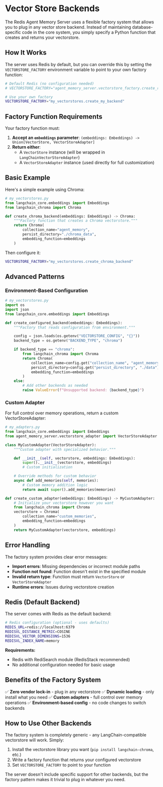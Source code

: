 # Vector Store Backends

The Redis Agent Memory Server uses a flexible factory system that allows you to plug in any vector store backend. Instead of maintaining database-specific code in the core system, you simply specify a Python function that creates and returns your vectorstore.

## How It Works

The server uses Redis by default, but you can override this by setting the `VECTORSTORE_FACTORY` environment variable to point to your own factory function:

```bash
# Default Redis (no configuration needed)
# VECTORSTORE_FACTORY="agent_memory_server.vectorstore_factory.create_redis_vectorstore"

# Use your own factory
VECTORSTORE_FACTORY="my_vectorstores.create_my_backend"
```

## Factory Function Requirements

Your factory function must:

1. **Accept an `embeddings` parameter**: `(embeddings: Embeddings) -> Union[VectorStore, VectorStoreAdapter]`
2. **Return either**:
   - A `VectorStore` instance (will be wrapped in `LangChainVectorStoreAdapter`)
   - A `VectorStoreAdapter` instance (used directly for full customization)

## Basic Example

Here's a simple example using Chroma:

```python
# my_vectorstores.py
from langchain_core.embeddings import Embeddings
from langchain_chroma import Chroma

def create_chroma_backend(embeddings: Embeddings) -> Chroma:
    """Factory function that creates a Chroma vectorstore."""
    return Chroma(
        collection_name="agent_memory",
        persist_directory="./chroma_data",
        embedding_function=embeddings
    )
```

Then configure it:
```bash
VECTORSTORE_FACTORY="my_vectorstores.create_chroma_backend"
```

## Advanced Patterns

### Environment-Based Configuration

```python
# my_vectorstores.py
import os
import json
from langchain_core.embeddings import Embeddings

def create_configured_backend(embeddings: Embeddings):
    """Factory that reads configuration from environment."""

    config = json.loads(os.getenv("VECTORSTORE_CONFIG", "{}"))
    backend_type = os.getenv("BACKEND_TYPE", "chroma")

    if backend_type == "chroma":
        from langchain_chroma import Chroma
        return Chroma(
            collection_name=config.get("collection_name", "agent_memory"),
            persist_directory=config.get("persist_directory", "./data"),
            embedding_function=embeddings
        )
    else:
        # Add other backends as needed
        raise ValueError(f"Unsupported backend: {backend_type}")
```

### Custom Adapter

For full control over memory operations, return a custom VectorStoreAdapter:

```python
# my_adapters.py
from langchain_core.embeddings import Embeddings
from agent_memory_server.vectorstore_adapter import VectorStoreAdapter

class MyCustomAdapter(VectorStoreAdapter):
    """Custom adapter with specialized behavior."""

    def __init__(self, vectorstore, embeddings: Embeddings):
        super().__init__(vectorstore, embeddings)
        # Custom initialization

    # Override methods for custom behavior
    async def add_memories(self, memories):
        # Custom memory addition logic
        return await super().add_memories(memories)

def create_custom_adapter(embeddings: Embeddings) -> MyCustomAdapter:
    # Initialize your vectorstore however you want
    from langchain_chroma import Chroma
    vectorstore = Chroma(
        collection_name="custom_memories",
        embedding_function=embeddings
    )
    return MyCustomAdapter(vectorstore, embeddings)
```

## Error Handling

The factory system provides clear error messages:

- **Import errors**: Missing dependencies or incorrect module paths
- **Function not found**: Function doesn't exist in the specified module
- **Invalid return type**: Function must return `VectorStore` or `VectorStoreAdapter`
- **Runtime errors**: Issues during vectorstore creation

## Redis (Default Backend)

The server comes with Redis as the default backend:

```bash
# Redis configuration (optional - uses defaults)
REDIS_URL=redis://localhost:6379
REDISVL_DISTANCE_METRIC=COSINE
REDISVL_VECTOR_DIMENSIONS=1536
REDISVL_INDEX_NAME=memory
```

**Requirements:**
- Redis with RediSearch module (RedisStack recommended)
- No additional configuration needed for basic usage

## Benefits of the Factory System

✅ **Zero vendor lock-in** - plug in any vectorstore
✅ **Dynamic loading** - only install what you need
✅ **Custom adapters** - full control over memory operations
✅ **Environment-based config** - no code changes to switch backends

## How to Use Other Backends

The factory system is completely generic - any LangChain-compatible vectorstore will work. Simply:

1. Install the vectorstore library you want (`pip install langchain-chroma`, etc.)
2. Write a factory function that returns your configured vectorstore
3. Set `VECTORSTORE_FACTORY` to point to your function

The server doesn't include specific support for other backends, but the factory pattern makes it trivial to plug in whatever you need.
